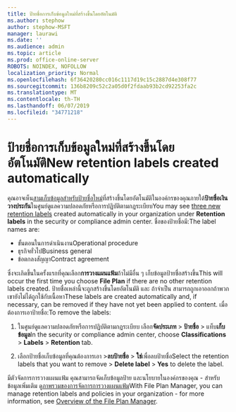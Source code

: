```yaml
---
title: ป้ายชื่อการเก็บข้อมูลใหม่ที่สร้างขึ้นโดยอัตโนมัติ
ms.author: stephow
author: stephow-MSFT
manager: laurawi
ms.date: ''
ms.audience: admin
ms.topic: article
ms.prod: office-online-server
ROBOTS: NOINDEX, NOFOLLOW
localization_priority: Normal
ms.openlocfilehash: 6f36420280cc016c1117d19c15c2887d4e308f77
ms.sourcegitcommit: 136b8209c52c2a05d0f2fdaab93b2cd92253fa2c
ms.translationtype: MT
ms.contentlocale: th-TH
ms.lasthandoff: 06/07/2019
ms.locfileid: "34771218"
---
```

# <a name="new-retention-labels-created-automatically"></a><span data-ttu-id="c8fc4-102">ป้ายชื่อการเก็บข้อมูลใหม่ที่สร้างขึ้นโดยอัตโนมัติ</span><span class="sxs-lookup"><span data-stu-id="c8fc4-102">New retention labels created automatically</span></span>

<span data-ttu-id="c8fc4-103">คุณอาจเห็น[สามเก็บข้อมูลสำหรับป้ายชื่อใหม่](https://docs.microsoft.com/office365/securitycompliance/file-plan-manager#default-retention-labels-and-label-policy)ที่สร้างขึ้นโดยอัตโนมัติในองค์กรของคุณภายใต้**ป้ายชื่อเงินวางประกัน**ในศูนย์ดูแลความปลอดภัยหรือการปฏิบัติตามกฎระเบียบ</span><span class="sxs-lookup"><span data-stu-id="c8fc4-103">You may see [three new retention labels](https://docs.microsoft.com/office365/securitycompliance/file-plan-manager#default-retention-labels-and-label-policy) created automatically in your organization under **Retention labels** in the security or compliance admin center.</span></span> <span data-ttu-id="c8fc4-104">ชื่อของป้ายชื่อมี:</span><span class="sxs-lookup"><span data-stu-id="c8fc4-104">The label names are:</span></span>

- <span data-ttu-id="c8fc4-105">ขั้นตอนในการดำเนินงาน</span><span class="sxs-lookup"><span data-stu-id="c8fc4-105">Operational procedure</span></span>
- <span data-ttu-id="c8fc4-106">ธุรกิจทั่วไป</span><span class="sxs-lookup"><span data-stu-id="c8fc4-106">Business general</span></span>
- <span data-ttu-id="c8fc4-107">ข้อตกลงสัญญา</span><span class="sxs-lookup"><span data-stu-id="c8fc4-107">Contract agreement</span></span>

<span data-ttu-id="c8fc4-108">ซึ่งจะเกิดขึ้นในครั้งแรกที่คุณเลือก**การวางแผนแฟ้ม**ถ้าไม่มีอื่น ๆ เก็บข้อมูลป้ายชื่อสร้างขึ้น</span><span class="sxs-lookup"><span data-stu-id="c8fc4-108">This will occur the first time you choose **File Plan** if there are no other retention labels created.</span></span> <span data-ttu-id="c8fc4-109">ป้ายชื่อเหล่านี้จะถูกสร้างขึ้นโดยอัตโนมัติ และ ถ้าจำเป็น สามารถถูกเอาออกถ้าพวกเขายังไม่ได้ถูกใช้กับเนื้อหา</span><span class="sxs-lookup"><span data-stu-id="c8fc4-109">These labels are created automatically and, if necessary, can be removed if they have not yet been applied to content.</span></span> <span data-ttu-id="c8fc4-110">เมื่อต้องการเอาป้ายชื่อ:</span><span class="sxs-lookup"><span data-stu-id="c8fc4-110">To remove the labels:</span></span>

1. <span data-ttu-id="c8fc4-111">ในศูนย์ดูแลความปลอดภัยหรือการปฏิบัติตามกฎระเบียบ เลือก**จัดประเภท** > **ป้ายชื่อ** > แท็บ**เก็บข้อมูล**</span><span class="sxs-lookup"><span data-stu-id="c8fc4-111">In the security or compliance admin center, choose **Classifications** > **Labels** > **Retention** tab.</span></span>

1. <span data-ttu-id="c8fc4-112">เลือกป้ายชื่อเก็บข้อมูลที่คุณต้องการเอา >**ลบป้ายชื่อ** > **ใช่**เพื่อลบป้ายชื่อ</span><span class="sxs-lookup"><span data-stu-id="c8fc4-112">Select the retention labels that you want to remove > **Delete label** > **Yes** to delete the label.</span></span>

<span data-ttu-id="c8fc4-113">มีตัวจัดการการวางแผนแฟ้ม คุณสามารถจัดเก็บข้อมูลป้าย และนโยบายในองค์กรของคุณ - สำหรับข้อมูลเพิ่มเติม ดู[ภาพรวมของการจัดการการวางแผนแฟ้ม](https://docs.microsoft.com/office365/securitycompliance/file-plan-manager)</span><span class="sxs-lookup"><span data-stu-id="c8fc4-113">With File Plan Manager, you can manage retention labels and policies in your organization - for more information, see [Overview of the File Plan Manager](https://docs.microsoft.com/office365/securitycompliance/file-plan-manager).</span></span>